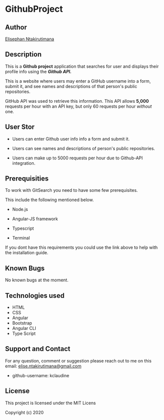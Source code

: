 # GithubProject

## Author

[Elisephan Ntakirutimana](https://github.com/Elisephan/Github-Project.git)

## Description

This is a **Github project** application that searches for user and displays their profile info using the **_Github API._**

This is a website where users may enter a GitHub username into a form, submit it, and see names and descriptions of that person's public repositories.

GitHub API was used to retrieve this information. This API allows **5,000** requests per hour with an API key, but only 60 requests per hour _without_ one.

## User Stor

- Users can enter Github user info info a form and submit it.

- Users can see names and descriptions of person's public repositories.

- Users can make up to 5000 requests per hour due to Github-API integration.

## Prerequisities

To work with GitSearch you need to have some few prerequisites.

This include the following mentioned below.

- Node.js

- Angular-JS framework

- Typescript

- Terminal

If you dont have this requirements you could use the link above to help with the installation guide.

## Known Bugs

No known bugs at the moment.

## Technologies used

- HTML
- CSS
- Angular
- Bootstrap
- Angular CLI
- Type Script

## Support and Contact

For any question, comment or suggestion please reach out to me on this email: elise.ntakirutimana@gmail.com

- github-username: kclaudine

## License

This project is licensed under the MIT Licens

Copyright (c) 2020

